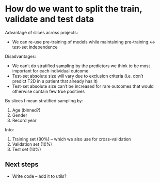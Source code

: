 # How do we want to split the train, validate and test data
Advantage of slices across projects:
* We can re-use pre-training of models while maintaining pre-training <-> test-set independence

Disadvantages:
* We can’t do stratified sampling by the predictors we think to be most important for each individual outcome
* Test-set absolute size will vary due to exclusion criteria (i.e. don’t predict T2D in a patient that already has it)
* Test-set absolute size can’t be increased for rare outcomes that would otherwise contain few true positives

By slices I mean stratified sampling by:
1. Age (binned?)
2. Gender
3. Record year

Into:
1. Training set (80%) – which we also use for cross-validation
2. Validation set (10%)
3. Test set (10%)

## Next steps
- Write code – add it to utils?

<!-- #p1 #service -->

<!-- {BearID:94403C03-DFFB-4A4D-9AC1-C75A132FF40B-93658-00000185716CDBEA} -->
